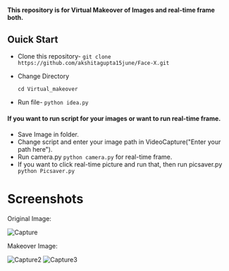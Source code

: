 #### This repository is for Virtual Makeover of Images and real-time frame both.
## Ouick Start
- Clone this repository-
`git clone https://github.com/akshitagupta15june/Face-X.git`
- Change Directory

  `cd Virtual_makeover`
- Run file-
`python idea.py`

#### If you want to run script for your images or want to run real-time frame.
- Save Image in folder.
- Change script and enter your image path in VideoCapture("Enter your path here").
- Run camera.py `python camera.py` for real-time frame.
- If you want to click real-time picture and run that, then run picsaver.py ` python Picsaver.py`

# Screenshots
Original Image:


![Capture](https://github.com/akshitagupta15june/Face-X/blob/master/Virtual_makeover/images/img.png)


Makeover Image:


![Capture2](https://github.com/akshitagupta15june/Face-X/blob/master/Virtual_makeover/images/1.jpg)
![Capture3](https://github.com/akshitagupta15june/Face-X/blob/master/Virtual_makeover/images/2.jpg)
